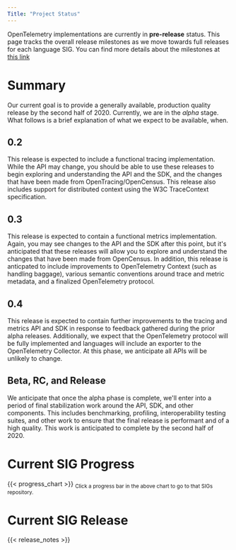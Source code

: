 ```yaml
---
Title: "Project Status"
---
```


OpenTelemetry implementations are currently in **pre-release** status. This page tracks the overall release milestones as we move towards full releases for each language SIG. You can find more details about the milestones at [this link](https://github.com/open-telemetry/opentelemetry-specification/blob/master/milestones.md)

# Summary
Our current goal is to provide a generally available, production quality release by the second half of 2020. Currently, we are in the _alpha_ stage. What follows is a brief explanation of what we expect to be available, when.

## 0.2
This release is expected to include a functional tracing implementation. While the API may change, you should be able to use these releases to begin exploring and understanding the API and the SDK, and the changes that have been made from OpenTracing/OpenCensus. This release also includes support for distributed context using the W3C TraceContext specification.

## 0.3
This release is expected to contain a functional metrics implementation. Again, you may see changes to the API and the SDK after this point, but it's anticipated that these releases will allow you to explore and understand the changes that have been made from OpenCensus. In addition, this release is anticpated to include improvements to OpenTelemetry Context (such as handling baggage), various semantic conventions around trace and metric metadata, and a finalized OpenTelemetry protocol.

## 0.4
This release is expected to contain further improvements to the tracing and metrics API and SDK in response to feedback gathered during the prior alpha releases. Additionally, we expect that the OpenTelemetry protocol will be fully implemented and languages will include an exporter to the OpenTelemetry Collector. At this phase, we anticipate all APIs will be unlikely to change.

## Beta, RC, and Release
We anticipate that once the alpha phase is complete, we'll enter into a period of final stabilization work around the API, SDK, and other components. This includes benchmarking, profiling, interoperability testing suites, and other work to ensure that the final release is performant and of a high quality. This work is anticipated to complete by the second half of 2020.

# Current SIG Progress
{{< progress_chart >}}
<sub>Click a progress bar in the above chart to go to that SIGs repository.</sub>

# Current SIG Release
{{< release_notes >}}
